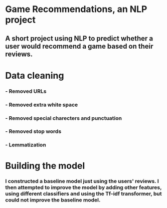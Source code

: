 # Game Recommendations, an NLP project
## A short project using NLP to predict whether a user would recommend a game based on their reviews. 

# Data cleaning 
### - Removed URLs
### - Removed extra white space
### - Removed special charecters and punctuation
### - Removed stop words
### - Lemmatization

# Building the model
### I constructed a baseline model just using the users' reviews. I then attempted to improve the model by adding other features, using different classifiers and using the Tf-idf transformer, but could not improve the baseline model. 
